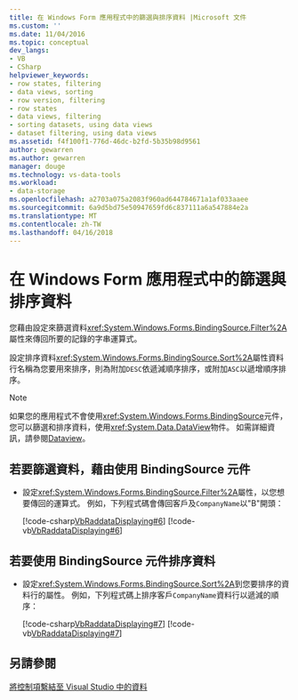 ```yaml
---
title: 在 Windows Form 應用程式中的篩選與排序資料 |Microsoft 文件
ms.custom: ''
ms.date: 11/04/2016
ms.topic: conceptual
dev_langs:
- VB
- CSharp
helpviewer_keywords:
- row states, filtering
- data views, sorting
- row version, filtering
- row states
- data views, filtering
- sorting datasets, using data views
- dataset filtering, using data views
ms.assetid: f4f100f1-776d-46dc-b2fd-5b35b98d9561
author: gewarren
ms.author: gewarren
manager: douge
ms.technology: vs-data-tools
ms.workload:
- data-storage
ms.openlocfilehash: a2703a075a2083f960ad644784671a1af033aaee
ms.sourcegitcommit: 6a9d5bd75e50947659fd6c837111a6a547884e2a
ms.translationtype: MT
ms.contentlocale: zh-TW
ms.lasthandoff: 04/16/2018
---
```

# <a name="filter-and-sort-data-in-a-windows-forms-application"></a>在 Windows Form 應用程式中的篩選與排序資料
您藉由設定來篩選資料<xref:System.Windows.Forms.BindingSource.Filter%2A>屬性來傳回所要的記錄的字串運算式。  
  
 設定排序資料<xref:System.Windows.Forms.BindingSource.Sort%2A>屬性資料行名稱為您要用來排序，則為附加`DESC`依遞減順序排序，或附加`ASC`以遞增順序排序。  
  
> [!NOTE]
>  如果您的應用程式不會使用<xref:System.Windows.Forms.BindingSource>元件，您可以篩選和排序資料，使用<xref:System.Data.DataView>物件。 如需詳細資訊，請參閱[Dataview](/dotnet/framework/data/adonet/dataset-datatable-dataview/dataviews)。  
  
## <a name="to-filter-data-by-using-a-bindingsource-component"></a>若要篩選資料，藉由使用 BindingSource 元件  
  
-   設定<xref:System.Windows.Forms.BindingSource.Filter%2A>屬性，以您想要傳回的運算式。 例如，下列程式碼會傳回客戶及`CompanyName`以"B"開頭：  
  
     [!code-csharp[VbRaddataDisplaying#6](../data-tools/codesnippet/CSharp/filter-and-sort-data-in-a-windows-forms-application_1.cs)]
     [!code-vb[VbRaddataDisplaying#6](../data-tools/codesnippet/VisualBasic/filter-and-sort-data-in-a-windows-forms-application_1.vb)]  
  
## <a name="to-sort-data-by-using-a-bindingsource-component"></a>若要使用 BindingSource 元件排序資料  
  
-   設定<xref:System.Windows.Forms.BindingSource.Sort%2A>到您要排序的資料行的屬性。 例如，下列程式碼上排序客戶`CompanyName`資料行以遞減的順序：  
  
     [!code-csharp[VbRaddataDisplaying#7](../data-tools/codesnippet/CSharp/filter-and-sort-data-in-a-windows-forms-application_2.cs)]
     [!code-vb[VbRaddataDisplaying#7](../data-tools/codesnippet/VisualBasic/filter-and-sort-data-in-a-windows-forms-application_2.vb)]  
  
## <a name="see-also"></a>另請參閱  
 [將控制項繫結至 Visual Studio 中的資料](../data-tools/bind-controls-to-data-in-visual-studio.md)